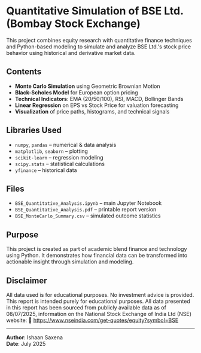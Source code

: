 # Quantitative Simulation of BSE Ltd. (Bombay Stock Exchange)

This project combines equity research with quantitative finance techniques and Python-based modeling to simulate and analyze BSE Ltd.'s stock price behavior using historical and derivative market data.

## Contents

- **Monte Carlo Simulation** using Geometric Brownian Motion
- **Black-Scholes Model** for European option pricing
- **Technical Indicators**: EMA (20/50/100), RSI, MACD, Bollinger Bands
- **Linear Regression** on EPS vs Stock Price for valuation forecasting
- **Visualization** of price paths, histograms, and technical signals

## Libraries Used

- `numpy`, `pandas` – numerical & data analysis
- `matplotlib`, `seaborn` – plotting
- `scikit-learn` – regression modeling
- `scipy.stats` – statistical calculations
- `yfinance` – historical data

## Files

- `BSE_Quantitative_Analysis.ipynb` – main Jupyter Notebook
- `BSE_Quantitative_Analysis.pdf` – printable report version
- `BSE_MonteCarlo_Summary.csv` – simulated outcome statistics

## Purpose

This project is created as part of academic blend finance and technology using Python. It demonstrates how financial data can be transformed into actionable insight through simulation and modeling.

## Disclaimer

All data used is for educational purposes. No investment advice is provided. This report is intended purely for educational purposes.
All data presented in this report has been sourced from publicly available data as of 08/07/2025, information on the National Stock Exchange of India Ltd (NSE) website: 🔗 https://www.nseindia.com/get-quotes/equity?symbol=BSE

---

**Author**: Ishaan Saxena  
**Date**: July 2025  
